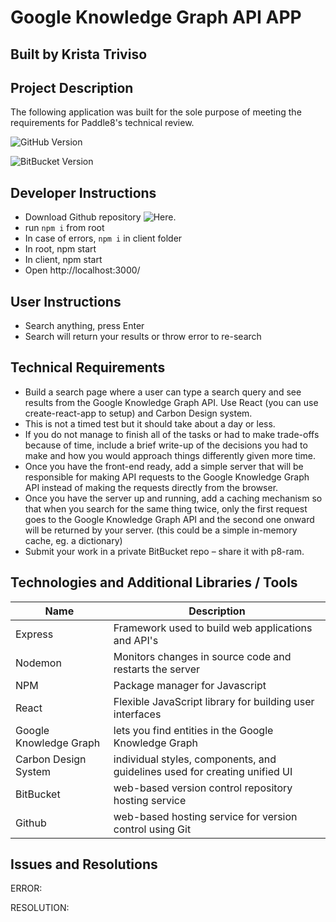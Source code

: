# Google Knowledge Graph API APP
## Built by Krista Triviso

## Project Description

The following application was built for the sole purpose of meeting the requirements for Paddle8's technical review.

![GitHub Version](https://github.com/ktriviso/paddle8)

![BitBucket Version](https://spotify-internship.herokuapp.com/)

## Developer Instructions

- Download Github repository ![Here](https://github.com/ktriviso/calendar).
- run `npm i` from root
- In case of errors, `npm i` in client folder
- In root, npm start
- In client, npm start
- Open http://localhost:3000/

## User Instructions

- Search anything, press Enter
- Search will return your results or throw error to re-search

## Technical Requirements

- Build a search page where a user can type a search query and see results from the Google Knowledge Graph API. Use React (you can use create-react-app to setup) and Carbon Design system.
- This is not a timed test but it should take about a day or less.
- If you do not manage to finish all of the tasks or had to make trade-offs because of time, include a brief write-up of the decisions you had to make and how you would approach things differently given more time.
- Once you have the front-end ready, add a simple server that will be responsible for making API requests to the Google Knowledge Graph API instead of making the requests directly from the browser.
- Once you have the server up and running, add a caching mechanism so that when you search for the same thing twice, only the first request goes to the Google Knowledge Graph API and the second one onward will be returned by your server. (this could be a simple in-memory cache, eg. a dictionary)
- Submit your work in a private BitBucket repo – share it with p8-ram.


## Technologies and Additional Libraries / Tools

| Name                   | Description                                                                |
| ---------------------- | -------------------------------------------------------------------------- |
| Express                | Framework used to build web applications and API's                         |
| Nodemon                | Monitors changes in source code and restarts the server                    |
| NPM                    | Package manager for Javascript                                             |
| React                  | Flexible JavaScript library for building user interfaces                   |
| Google Knowledge Graph | lets you find entities in the Google Knowledge Graph                       |
| Carbon Design System   | individual styles, components, and guidelines used for creating unified UI |
| BitBucket              | web-based version control repository hosting service                       |
| Github                 | web-based hosting service for version control using Git                    |

## Issues and Resolutions

ERROR:

RESOLUTION:
